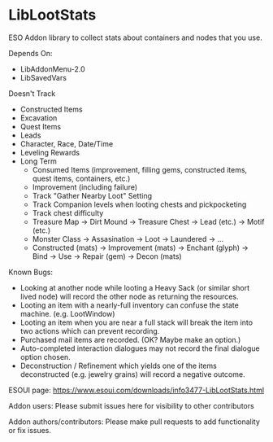 # LibLootStats
ESO Addon library to collect stats about containers and nodes that you use.

Depends On:
* LibAddonMenu-2.0
* LibSavedVars

Doesn't Track
* Constructed Items
* Excavation
* Quest Items
* Leads
* Character, Race, Date/Time
* Leveling Rewards
* Long Term
  - Consumed Items (improvement, filling gems, constructed items, quest items, containers, etc.)
  - Improvement (including failure)
  - Track "Gather Nearby Loot" Setting
  - Track Companion levels when looting chests and pickpocketing
  - Track chest difficulty
  - Treasure Map -> Dirt Mound -> Treasure Chest -> Lead (etc.) -> Motif (etc.)
  - Monster Class -> Assasination -> Loot -> Laundered -> ...
  - Constructed (mats) -> Improvement (mats) -> Enchant (glyph) -> Bind -> Use -> Repair (gem) -> Decon (mats)

Known Bugs:
* Looking at another node while looting a Heavy Sack (or similar short lived node) will record the other node as returning the resources.
* Looting an item with a nearly-full inventory can confuse the state machine. (e.g. LootWindow)
* Looting an item when you are near a full stack will break the item into two actions which can prevent recording.
* Purchased mail items are recorded. (OK? Maybe make an option.)
* Auto-completed interaction dialogues may not record the final dialogue option chosen.
* Deconstruction / Refinement which yields one of the items deconstructed (e.g. jewelry grains) will record a negative outcome.

ESOUI page: https://www.esoui.com/downloads/info3477-LibLootStats.html

Addon users: Please submit issues here for visibility to other contributors

Addon authors/contributors: Please make pull requests to add functionality or fix issues.
